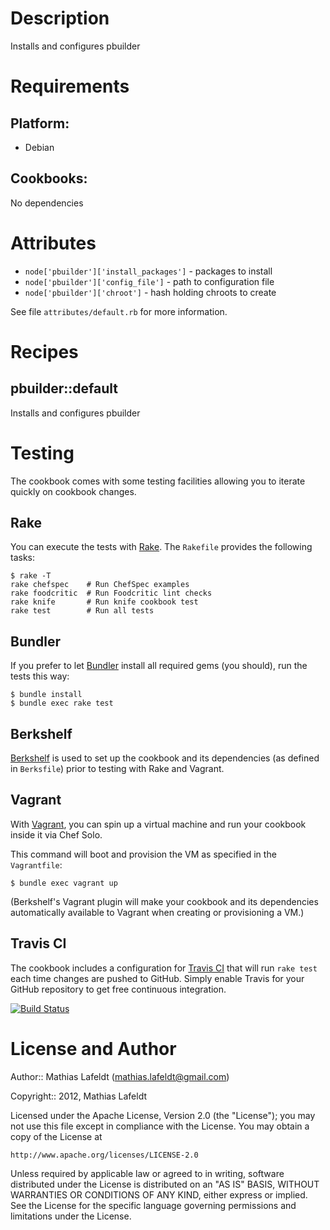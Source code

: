 Description
===========

Installs and configures pbuilder

Requirements
============

## Platform:

* Debian

## Cookbooks:

No dependencies

Attributes
==========

- `node['pbuilder']['install_packages']` - packages to install
- `node['pbuilder']['config_file']` - path to configuration file
- `node['pbuilder']['chroot']` - hash holding chroots to create

See file `attributes/default.rb` for more information.

Recipes
=======

## pbuilder::default

Installs and configures pbuilder

Testing
=======

The cookbook comes with some testing facilities allowing you to iterate quickly
on cookbook changes.

## Rake

You can execute the tests with [Rake](http://rake.rubyforge.org). The `Rakefile`
provides the following tasks:

    $ rake -T
    rake chefspec    # Run ChefSpec examples
    rake foodcritic  # Run Foodcritic lint checks
    rake knife       # Run knife cookbook test
    rake test        # Run all tests

## Bundler

If you prefer to let [Bundler](http://gembundler.com) install all required gems
(you should), run the tests this way:

    $ bundle install
    $ bundle exec rake test

## Berkshelf

[Berkshelf](http://berkshelf.com) is used to set up the cookbook and its
dependencies (as defined in `Berksfile`) prior to testing with Rake and Vagrant.

## Vagrant

With [Vagrant](http://vagrantup.com), you can spin up a virtual machine and run
your cookbook inside it via Chef Solo.

This command will boot and provision the VM as specified in the `Vagrantfile`:

    $ bundle exec vagrant up

(Berkshelf's Vagrant plugin will make your cookbook and its dependencies
automatically available to Vagrant when creating or provisioning a VM.)

## Travis CI

The cookbook includes a configuration for [Travis CI](https://travis-ci.org) that
will run `rake test` each time changes are pushed to GitHub. Simply enable Travis
for your GitHub repository to get free continuous integration.

[![Build Status](https://travis-ci.org/mlafeldt/pbuilder-cookbook.png?branch=master)](https://travis-ci.org/mlafeldt/pbuilder-cookbook)

License and Author
==================

Author:: Mathias Lafeldt (<mathias.lafeldt@gmail.com>)

Copyright:: 2012, Mathias Lafeldt

Licensed under the Apache License, Version 2.0 (the "License");
you may not use this file except in compliance with the License.
You may obtain a copy of the License at

    http://www.apache.org/licenses/LICENSE-2.0

Unless required by applicable law or agreed to in writing, software
distributed under the License is distributed on an "AS IS" BASIS,
WITHOUT WARRANTIES OR CONDITIONS OF ANY KIND, either express or implied.
See the License for the specific language governing permissions and
limitations under the License.
